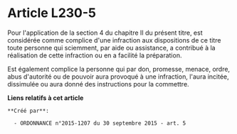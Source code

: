 # Article L230-5

Pour l'application de la section 4 du chapitre II du présent titre, est considérée comme complice d'une infraction aux
dispositions de ce titre toute personne qui sciemment, par aide ou assistance, a contribué à la réalisation de cette
infraction ou en a facilité la préparation. 

Est également complice la personne qui par don, promesse, menace, ordre, abus d'autorité ou de pouvoir aura provoqué à une
infraction, l'aura incitée, dissimulée ou aura donné des instructions pour la commettre.

**Liens relatifs à cet article**

	**Créé par**:

	  - ORDONNANCE n°2015-1207 du 30 septembre 2015 - art. 5
